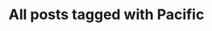---
layout: tag
title: "All posts tagged with Pacific"
permalink: /weblog/tags/pacific/
taxonomy: Pacific
---